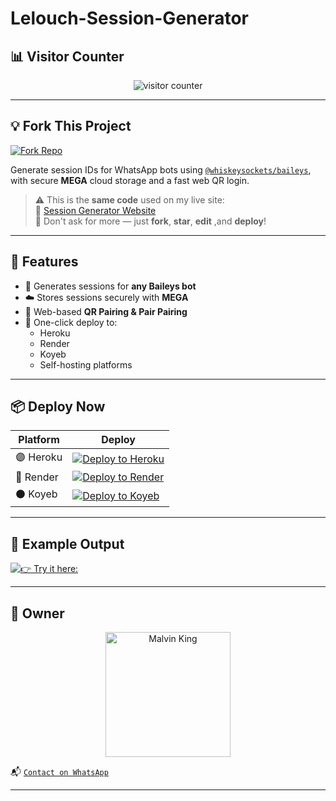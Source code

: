 # Lelouch-Session-Generator

## 📊 Visitor Counter

<p align="center">
  <img src="https://profile-counter.glitch.me/XdKing2/count.svg" alt="visitor counter"/>
</p>

---

## 💡 Fork This Project

[![Fork Repo](https://img.shields.io/badge/FORK-REPO-black?style=for-the-badge&logo=github)](https://github.com/XdKing2/malvin-pair/fork)

Generate session IDs for WhatsApp bots using [`@whiskeysockets/baileys`](https://github.com/whiskeysockets/baileys), with secure **MEGA** cloud storage and a fast web QR login.

> ⚠️ This is the **same code** used on my live site:  
> 🔗 [Session Generator Website](((https://lelouch-pair.onrender.com)))  
> 💬 Don't ask for more — just **fork**, **star**, **edit** ,and **deploy**!

---

## 🧩 Features

- 🔐 Generates sessions for **any Baileys bot**
- ☁️ Stores sessions securely with **MEGA**
- 📱 Web-based **QR Pairing & Pair Pairing**
- 🚀 One-click deploy to:
  - Heroku
  - Render
  - Koyeb
  - Self-hosting platforms

---

## 📦 Deploy Now

| Platform | Deploy |
|---------|--------|
| 🟣 Heroku | [![Deploy to Heroku](https://img.shields.io/badge/DEPLOY-HEROKU-purple?style=for-the-badge&logo=heroku)](https://dashboard.heroku.com/new?template=https://github.com/XdKing2/malvin-pair) |
| 🔵 Render | [![Deploy to Render](https://img.shields.io/badge/DEPLOY-RENDER-blue?style=for-the-badge&logo=render)](https://dashboard.render.com/) |
| ⚫ Koyeb | [![Deploy to Koyeb](https://img.shields.io/badge/DEPLOY-KOYEB-black?style=for-the-badge&logo=koyeb)](https://app.koyeb.com/) |

---

## 🧪 Example Output

[![👉 Try it here:](https://img.shields.io/badge/click-here-black?style=for-the-badge&logo=git)](https://lelouch-pair.onrender.com)


---

## 👑 Owner

<p align="center">
  <a href="https://github.com/Mickey-Lelouch">
    <img src="https://github.com/Mickey-Lelouch.png" width="200" height="200" alt="Malvin King"/>
  </a>
</p>

📬 [`Contact on WhatsApp`](https://wa.me/237688420353)

---


